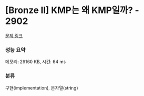# [Bronze II] KMP는 왜 KMP일까? - 2902 

[문제 링크](https://www.acmicpc.net/problem/2902) 

### 성능 요약

메모리: 29160 KB, 시간: 64 ms

### 분류

구현(implementation), 문자열(string)

